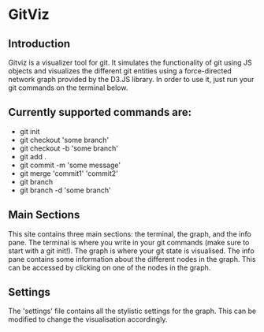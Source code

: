 # GitViz

## Introduction

Gitviz is a visualizer tool for git. It simulates the functionality of git using JS objects and visualizes the different git entities using a force-directed network graph provided by the D3.JS library. In order to use it, just run your git commands on the terminal below.

## Currently supported commands are:

- git init
- git checkout 'some branch'
- git checkout -b 'some branch'
- git add .
- git commit -m 'some message'
- git merge 'commit1' 'commit2'
- git branch
- git branch -d 'some branch'

## Main Sections

This site contains three main sections: the terminal, the graph, and the info pane. The terminal is where you write in your git commands (make sure to start with a git init!). The graph is where your git state is visualised. The info pane contains some information about the different nodes in the graph. This can be accessed by clicking on one of the nodes in the graph.

## Settings

The 'settings' file contains all the stylistic settings for the graph. This can be modified to change the visualisation accordingly.
